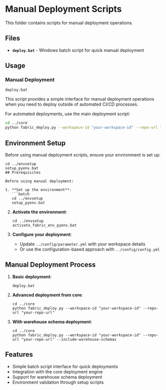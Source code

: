 # Manual Deployment Scripts

This folder contains scripts for manual deployment operations.

## Files

- **`deploy.bat`** - Windows batch script for quick manual deployment

## Usage

### Manual Deployment
```batch
deploy.bat
```

This script provides a simple interface for manual deployment operations when you need to deploy outside of automated CI/CD processes.

For automated deployments, use the main deployment script:
```bash
cd ../core
python fabric_deploy.py --workspace-id "your-workspace-id" --repo-url "your-repo-url"
```

## Environment Setup

Before using manual deployment scripts, ensure your environment is set up:
```batch
cd ../envsetup
setup_pyenv.bat
## Prerequisites

Before using manual deployment:

1. **Set up the environment**:
   ```batch
   cd ../envsetup
   setup_pyenv.bat
   ```

2. **Activate the environment**:
   ```batch
   cd ../envsetup
   activate_fabric_env_pyenv.bat
   ```

3. **Configure your deployment**:
   - Update `../config/parameter.yml` with your workspace details
   - Or use the configuration-based approach with `../config/config.yml`

## Manual Deployment Process

1. **Basic deployment**:
   ```batch
   deploy.bat
   ```

2. **Advanced deployment from core**:
   ```batch
   cd ../core
   python fabric_deploy.py --workspace-id "your-workspace-id" --repo-url "your-repo-url"
   ```

3. **With warehouse schema deployment**:
   ```batch
   cd ../core
   python fabric_deploy.py --workspace-id "your-workspace-id" --repo-url "your-repo-url" --include-warehouse-schemas
   ```

## Features

- Simple batch script interface for quick deployments
- Integration with the core deployment engine
- Support for warehouse schema deployment
- Environment validation through setup scripts